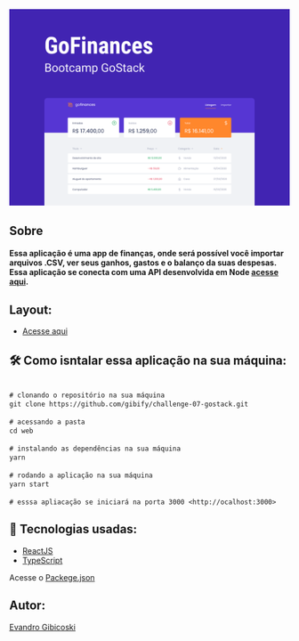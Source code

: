 <div align="center">
  <img src="https://github.com/gibify/challenge-07-gostack/blob/master/public/Capa%20(2).png" />
</div>

## Sobre

#### Essa aplicação é uma app de finanças, onde será possível você importar arquivos .CSV, ver seus ganhos, gastos e o balanço da suas despesas. Essa aplicação se conecta com uma API desenvolvida em Node [acesse aqui](https://github.com/gibify/challenge-06-gostack).

## Layout: 

* [Acesse aqui](https://www.figma.com/file/EgOhyj1Inz14dhWGVhRlhr/GoFinances?node-id=0%3A1)

## 🛠 Como isntalar essa aplicação na sua máquina:

```shell

# clonando o repositório na sua máquina
git clone https://github.com/gibify/challenge-07-gostack.git

# acessando a pasta
cd web

# instalando as dependências na sua máquina
yarn 

# rodando a aplicação na sua máquina
yarn start

# esssa apliacação se iniciará na porta 3000 <http://ocalhost:3000>
```

## 🔧 Tecnologias usadas:
* [ReactJS](https://reactjs.org/)
* [TypeScript](https://www.typescriptlang.org/)

Acesse o [Packege.json](https://github.com/gibify/challenge-07-gostack/blob/master/package.json)

## Autor:
[Evandro Gibicoski]()
